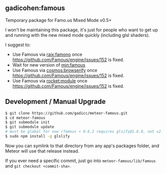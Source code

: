 ## gadicohen:famous

Temporary package for Famo.us Mixed Mode v0.5+

I won't be maintaining this package, it's just for people who want to get up
and running with the new mixed mode quickly (including glsl shaders).

I suggest to:

* Use Famous via [raix:famono](https://atmospherejs.com/raix/famono) once https://github.com/Famous/engine/issues/152 is fixed.
* Wait for new version of [mjn:famous](https://atmospherejs.com/mjn/famous)
* Use Famous via [cosmos:browserify](https://atmospherejs.com/cosmos/browserify) once https://github.com/Famous/engine/issues/152 is fixed.
* Use Famous via [rocket:module](https://atmospherejs.com/rocket/module) once https://github.com/Famous/engine/issues/152 is fixed.

## Development / Manual Upgrade

```bash
$ git clone https://github.com/gadicc/meteor-famous.git
$ cd meteor-famous
$ git submodule init
$ git submodule update
# must be global for now (famous < 0.6.2 requires glsify@1.6.0, not v2!)
$ sudo npm install -g glslify
```

Now you can symlink to that directory from any app's packages folder, and Meteor will use that release instead.

If you ever need a specific commit, just go into `meteor-famous/lib/famous` and
`git checkout <commit-sha>`.
